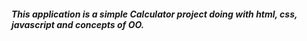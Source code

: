 ##### This application is a simple Calculator project doing with html, css, javascript and concepts of OO.

